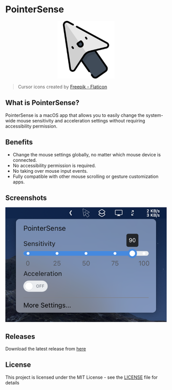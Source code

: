 # PointerSense

<p align="center">
  <img src="./public/icon.png" height="180" />
</p>

> Cursor icons created by [Freepik - Flaticon](https://www.flaticon.com/free-icons/cursor)

## What is PointerSense?

PointerSense is a macOS app that allows you to easily change the system-wide mouse sensitivity and acceleration settings without requiring accessibility permission.

## Benefits

- Change the mouse settings globally, no matter which mouse device is connected.
- No accessibility permission is required.
- No taking over mouse input events.
- Fully compatible with other mouse scrolling or gesture customization apps.

## Screenshots

![screenshot](./public/screenshot.png)

## Releases

Download the latest release from [here](https://github.com/Nicify/pointer-sense/releases)

## License

This project is licensed under the MIT License - see the [LICENSE](LICENSE) file for details
